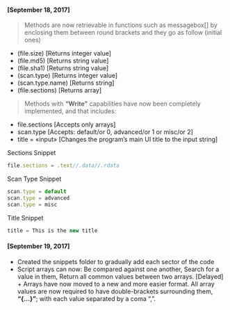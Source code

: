 #### [September 18, 2017]
> Methods are now retrievable in functions such as messagebox[] by enclosing them between round brackets and they go as follow (initial ones)
+ (file.size) [Returns integer value]
+ (file.md5) [Returns string value]
+ (file.sha1) [Returns string value]
+ (scan.type) [Returns integer value]
+ (scan.type.name) [Returns string]
+ (file.sections) [Returns array]

> Methods with **“Write”** capabilities have now been completely implemented, and that includes:
+ file.sections [Accepts only arrays]
+ scan.type [Accepts: default/or 0, advanced/or 1 or misc/or 2]
+ title = «input» [Changes the program’s main UI title to the input string]

Sections Snippet
```js
file.sections = .text//.data//.rdata
```

Scan Type Snippet
```js
scan.type = default
scan.type = advanced
scan.type = misc
```

Title Snippet
```js
title = This is the new title
```


#### [September 19, 2017]
+ Created the snippets folder to gradually add each sector of the code
+ Script arrays can now: Be compared against one another, Search for a value in them, Return all common values between two arrays.
[Delayed] + Arrays have now moved to a new and more easier format. All array values are now required to have double-brackets surrounding them, **“{...}”**; with each value separated by a coma “,”.
